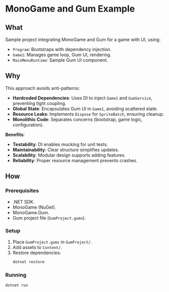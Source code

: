 # MonoGame and Gum Example

## What
Sample project integrating MonoGame and Gum for a game with UI, using:
- `Program`: Bootstraps with dependency injection.
- `Game1`: Manages game loop, Gum UI, rendering.
- `MainMenuRuntime`: Sample Gum UI component.

## Why
This approach avoids anti-patterns:
- **Hardcoded Dependencies**: Uses DI to inject `Game1` and `GumService`, preventing tight coupling.
- **Global State**: Encapsulates Gum UI in `Game1`, avoiding scattered state.
- **Resource Leaks**: Implements `Dispose` for `SpriteBatch`, ensuring cleanup.
- **Monolithic Code**: Separates concerns (bootstrap, game logic, configuration).

**Benefits**:
- **Testability**: DI enables mocking for unit tests.
- **Maintainability**: Clear structure simplifies updates.
- **Scalability**: Modular design supports adding features.
- **Reliability**: Proper resource management prevents crashes.

## How
### Prerequisites
- .NET SDK.
- MonoGame (NuGet).
- MonoGame.Gum.
- Gum project file (`GumProject.gumx`).

### Setup
1. Place `GumProject.gumx` in `GumProject/`.
2. Add assets to `Content/`.
3. Restore dependencies:
   ```bash
   dotnet restore
   ```

### Running
```bash
dotnet run
```